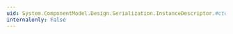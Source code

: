 ```yaml
---
uid: System.ComponentModel.Design.Serialization.InstanceDescriptor.#ctor(System.Reflection.MemberInfo,System.Collections.ICollection)
internalonly: False
---
```

